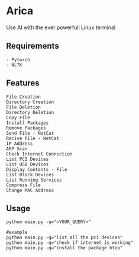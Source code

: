 # Arica
Use AI with the ever powerfull Linux terminal
## Requirements
```
- Pytorch 
- NLTK
```
## Features
```
File Creation
Directory Creation
File Deletion
Directory Deletion
Copy File
Install Packages
Remove Packages
Send File - NetCat
Recive File - NetCat
IP Address
ARP Scan
Check Internet Connection
List PCI Devices
List USB Devices
Display Contents - File
List Block Devices
List Running Services
Compress File
Change MAC Address
```

## Usage
```
python main.py -q="<YOUR_QUERY>"

#example
python main.py -q="list all the pci devices"
python main.py -q="check if internet is working"
python main.py -q="install the package htop"

```

